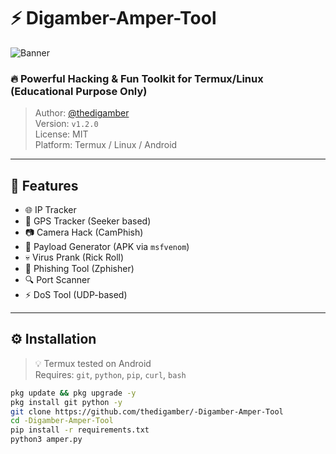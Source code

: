 # ⚡ Digamber-Amper-Tool

![Banner](https://raw.githubusercontent.com/thedigamber/-Digamber-Amper-Tool/main/.assets/banner.png)

### 🔥 Powerful Hacking & Fun Toolkit for Termux/Linux (Educational Purpose Only)

> Author: [@thedigamber](https://instagram.com/thedigamber)  
> Version: `v1.2.0`  
> License: MIT  
> Platform: Termux / Linux / Android  

---

## 🚀 Features

- 🌐 IP Tracker  
- 📍 GPS Tracker (Seeker based)  
- 📷 Camera Hack (CamPhish)  
- 📱 Payload Generator (APK via `msfvenom`)  
- 💀 Virus Prank (Rick Roll)  
- 🎣 Phishing Tool (Zphisher)  
- 🔍 Port Scanner  
- ⚡ DoS Tool (UDP-based)

---

## ⚙️ Installation

> 💡 Termux tested on Android  
> Requires: `git`, `python`, `pip`, `curl`, `bash`

```bash
pkg update && pkg upgrade -y
pkg install git python -y
git clone https://github.com/thedigamber/-Digamber-Amper-Tool
cd -Digamber-Amper-Tool
pip install -r requirements.txt
python3 amper.py

